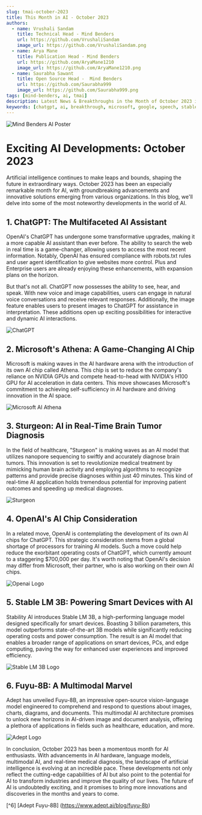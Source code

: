 ```yaml
---
slug: tmai-october-2023
title: This Month in AI - October 2023
authors:
  - name: Vrushali Sandam
    title: Technical Head - Mind Benders 
    url: https://github.com/VrushaliSandam
    image_url: https://github.com/VrushaliSandam.png
  - name: Arya Mane 
    title: Publication Head - Mind Benders
    url: https://github.com/AryaMane1210
    image_url: https://github.com/AryaMane1210.png
  - name: Saurabha Sawant
    title: Open Source Head -  Mind Benders
    url: https://github.com/Saurabha999
    image_url: https://github.com/Saurabha999.png
tags: [mind-benders, ai, tmai]
description: Latest News & Breakthroughs in the Month of October 2023 in AI/ML/DS.
keywords: [chatgpt, ai, breakthrough, microsoft, google, speech, stable audio, sturgeon, stable, virtual, adept, tmai, openai, gpt]
---
```



![Mind Benders AI Poster](Poster.png)

# Exciting AI Developments: October 2023 

Artificial intelligence continues to make leaps and bounds, shaping the future in extraordinary ways. October 2023 has been an especially remarkable month for AI, with groundbreaking advancements and innovative solutions emerging from various organizations. In this blog, we'll delve into some of the most noteworthy developments in the world of AI.

## 1.	ChatGPT: The Multifaceted AI Assistant

OpenAI's ChatGPT has undergone some transformative upgrades, making it a more capable AI assistant than ever before. The ability to search the web in real time is a game-changer, allowing users to access the most recent information. Notably, OpenAI has ensured compliance with robots.txt rules and user agent identification to give websites more control. Plus and Enterprise users are already enjoying these enhancements, with expansion plans on the horizon.

But that's not all. ChatGPT now possesses the ability to see, hear, and speak. With new voice and image capabilities, users can engage in natural voice conversations and receive relevant responses. Additionally, the image feature enables users to present images to ChatGPT for assistance in interpretation. These additions open up exciting possibilities for interactive and dynamic AI interactions.

![ChatGPT](chatgpt.png)

## 2. Microsoft's Athena: A Game-Changing AI Chip

Microsoft is making waves in the AI hardware arena with the introduction of its own AI chip called Athena. This chip is set to reduce the company's reliance on NVIDIA GPUs and compete head-to-head with NVIDIA's H100 GPU for AI acceleration in data centers. This move showcases Microsoft's commitment to achieving self-sufficiency in AI hardware and driving innovation in the AI space.

![Microsoft AI Athena](ai_athena.jpg)

## 3. Sturgeon: AI in Real-Time Brain Tumor Diagnosis

In the field of healthcare, "Sturgeon" is making waves as an AI model that utilizes nanopore sequencing to swiftly and accurately diagnose brain tumors. This innovation is set to revolutionize medical treatment by mimicking human brain activity and employing algorithms to recognize patterns and provide precise diagnoses within just 40 minutes. This kind of real-time AI application holds tremendous potential for improving patient outcomes and speeding up medical diagnoses.

![Sturgeon](sturgeon.png)



## 4. OpenAI's AI Chip Consideration

In a related move, OpenAI is contemplating the development of its own AI chips for ChatGPT. This strategic consideration stems from a global shortage of processors for training AI models. Such a move could help reduce the exorbitant operating costs of ChatGPT, which currently amount to a staggering $700,000 per day. It's worth noting that OpenAI's decision may differ from Microsoft, their partner, who is also working on their own AI chips.

![Openai Logo](openai.png)


## 5. Stable LM 3B: Powering Smart Devices with AI

Stability AI introduces Stable LM 3B, a high-performing language model designed specifically for smart devices. Boasting 3 billion parameters, this model outperforms state-of-the-art 3B models while significantly reducing operating costs and power consumption. The result is an AI model that enables a broader range of applications on smart devices, PCs, and edge computing, paving the way for enhanced user experiences and improved efficiency.

![Stable LM 3B Logo](stable_ai.jpg)


## 6. Fuyu-8B: A Multimodal Marvel

Adept has unveiled Fuyu-8B, an impressive open-source vision-language model engineered to comprehend and respond to questions about images, charts, diagrams, and documents. This multimodal AI architecture promises to unlock new horizons in AI-driven image and document analysis, offering a plethora of applications in fields such as healthcare, education, and more.

![Adept Logo](adept.jpg)

In conclusion, October 2023 has been a momentous month for AI enthusiasts. With advancements in AI hardware, language models, multimodal AI, and real-time medical diagnosis, the landscape of artificial intelligence is evolving at an incredible pace. These developments not only reflect the cutting-edge capabilities of AI but also point to the potential for AI to transform industries and improve the quality of our lives. The future of AI is undoubtedly exciting, and it promises to bring more innovations and discoveries in the months and years to come.



[^1]: [ChatGPT can now see, hear, and speak] (https://openai.com/blog/chatgpt-can-now-see-hear-and-speak) 

[^2]: [Microsoft to Unveil In-House AI Chip, Reducing Reliance on NVIDIA ] (https://www.maginative.com/article/microsoft-to-unveil-in-house-ai-chip-reducing-reliance-on-nvidia/) 

[^3]: [AI real time brain tumour Diagnosis] (https://www.nytimes.com/2023/10/11/health/ai-tumor-diagnosis-brain-cancer.html) 

[^4]: [OpenAI is exploring making its own AI chips] (https://www.businessinsider.com/openai-is-considering-making-its-own-ai-chips-chatgpt-2023-10) 

[^5]: [Introducing Stable LM 3B: Bringing Sustainable, High-Performance Language Models to Smart Devices] (https://stability.ai/blog/stable-lm-3b-sustainable-high-performance-language-models-smart-devices) 

[^6] [Adept Fuyu-8B] (https://www.adept.ai/blog/fuyu-8b)